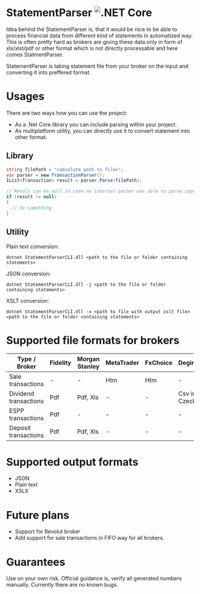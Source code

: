 # StatementParser ![.NET Core](https://github.com/vladimir-aubrecht/StatementParser/workflows/.NET%20Core/badge.svg)

Idea behind the StatementParser is, that it would be nice to be able to process financial data from different kind of statements in automatized way.
This is often pretty hard as brokers are giving these data only in form of xls/xlst/pdf or other format which is not directly processable and here comes StatmentParser.

StatementParser is taking statement file from your broker on the input and converting it into preffered format.

# Usages
There are two ways how you can use the project:
- As a .Net Core library you can include parsing within your project.
- As multiplatform utility, you can directly use it to convert statement into other format.

## Library
```csharp
string filePath = "<absolute path to file>";
var parser = new TransactionParser();
IList<Transaction> result = parser.Parse(filePath);

// Result can be null in case no internal parser was able to parse input file.
if (result != null)
{
  // Do something
}
```

## Utility
Plain text conversion:

``dotnet StatementParserCLI.dll <path to the file or folder containing statements>``

JSON conversion:

``dotnet StatementParserCLI.dll -j <path to the file or folder containing statements>``

XSLT conversion:

``dotnet StatementParserCLI.dll -x <path to file with output xslt file> <path to the file or folder containing statements>``

# Supported file formats for brokers

| Type / Broker         | Fidelity | Morgan Stanley | MetaTrader | FxChoice | Degiro       | Lynx | Interactive Broker |
| --------------------- | -------- | -------------- | ---------- | -------- | ------------ | ---- | ------------------ |
| Sale transactions     | -        | -              | Htm        | Htm      | -            | -    | -                  |
| Dividend transactions | Pdf      | Pdf, Xls       | -          | -        | Csv in Czech | Csv  | Csv                |
| ESPP transactions     | Pdf      | -              | -          | -        | -            | -    | -                  |
| Deposit transactions  | Pdf      | Pdf, Xls       | -          | -        | -            | -    | -                  |

# Supported output formats
- JSON
- Plain text
- XSLX

# Future plans
- Support for Revolut broker
- Add support for sale transactions in FIFO way for all brokers.

# Guarantees
Use on your own risk.
Official guidance is, verify all generated numbers manually. Currently there are no known bugs.
